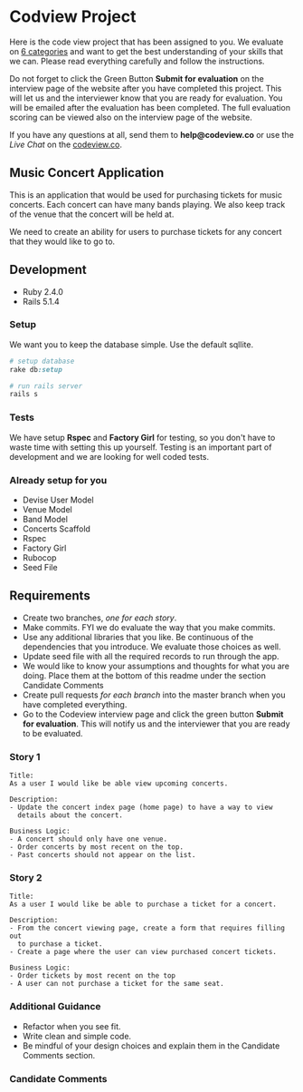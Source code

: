 # Codview Project

Here is the code view project that has been assigned to you. We evaluate on <a href="https://www.codeview.co/features#feature_evaluation" target="_blank">6 categories</a> and want to get the best understanding of your skills that we can. Please read everything carefully and follow the instructions.

Do not forget to click the Green Button __Submit for evaluation__ on the interview page of the website after you have completed this project. This will let us and the interviewer know that you are ready for evaluation. You will be emailed after the evaluation has been completed. The full evaluation scoring can be viewed also on the interview page of the website.

If you have any questions at all, send them to __help@codeview.co__ or use the _Live Chat_ on the [codeview.co](https://www.codeview.co).

## Music Concert Application

This is an application that would be used for purchasing tickets for music concerts. Each concert can have many bands playing. We also keep track of the venue that the concert will be held at.

We need to create an ability for users to purchase tickets for any concert that they would like to go to.

## Development

- Ruby 2.4.0
- Rails 5.1.4

### Setup

We want you to keep the database simple. Use the default sqllite.

```ruby
# setup database
rake db:setup

# run rails server
rails s
```

### Tests

We have setup __Rspec__ and __Factory Girl__ for testing, so you don't have to waste time with setting this up yourself. Testing is an important part of development and we are looking for well coded tests.

### Already setup for you

- Devise User Model
- Venue Model
- Band Model
- Concerts Scaffold
- Rspec
- Factory Girl
- Rubocop
- Seed File

## Requirements

- Create two branches, _one for each story_.
- Make commits. FYI we do evaluate the way that you make commits.
- Use any additional libraries that you like. Be continuous of the dependencies that you introduce. We evaluate those choices as well.
- Update seed file with all the required records to run through the app.
- We would like to know your assumptions and thoughts for what you are doing. Place them at the bottom of this readme under the section Candidate Comments
- Create pull requests _for each branch_ into the master branch when you have completed everything.
- Go to the Codeview interview page and click the green button __Submit for evaluation__. This will
	notify us and the interviewer that you are ready to be evaluated.

### Story 1

```
Title:
As a user I would like be able view upcoming concerts.

Description:
- Update the concert index page (home page) to have a way to view
  details about the concert.

Business Logic:
- A concert should only have one venue.
- Order concerts by most recent on the top.
- Past concerts should not appear on the list.
```

### Story 2

```
Title:
As a user I would like be able to purchase a ticket for a concert.

Description:
- From the concert viewing page, create a form that requires filling out
  to purchase a ticket.
- Create a page where the user can view purchased concert tickets.

Business Logic:
- Order tickets by most recent on the top
- A user can not purchase a ticket for the same seat.
```

### Additional Guidance

- Refactor when you see fit.
- Write clean and simple code.
- Be mindful of your design choices and explain them in the Candidate Comments section.

### Candidate Comments
